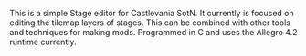 This is a simple Stage editor for Castlevania SotN. It currently is focused on editing the tilemap layers of stages. This can be combined with other tools and techniques for making mods. Programmed in C and uses the Allegro 4.2 runtime currently.
